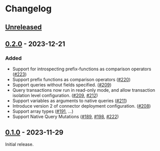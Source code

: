 # Changelog

## [Unreleased]

## [0.2.0] - 2023-12-21

### Added

- Support for introspecting prefix-functions as comparison operators ([#223](https://github.com/hasura/ndc-postgres/pull/223))
- Support prefix functions as comparison operators ([#220](https://github.com/hasura/ndc-postgres/pull/223))
- Support queries without fields specified. ([#209](https://github.com/hasura/ndc-postgres/pull/209))
- Query transactions now run in read-only mode, and allow transaction isolation level configuration. ([#209](https://github.com/hasura/ndc-postgres/pull/209), [#212](https://github.com/hasura/ndc-postgres/pull/212))
- Support variables as arguments to native queries ([#211](https://github.com/hasura/ndc-postgres/pull/211))
- Introduce version 2 of connector deployment configuration. ([#208](https://github.com/hasura/ndc-postgres/pull/208))
- Support array types ([#191](https://github.com/hasura/ndc-postgres/pull/191), ...)
- Support Native Query Mutations ([#189](https://github.com/hasura/ndc-postgres/pull/189), [#198](https://github.com/hasura/ndc-postgres/pull/198), [#222](https://github.com/hasura/ndc-postgres/pull/222))

## [0.1.0] - 2023-11-29

Initial release.

[Unreleased]: https://github.com/hasura/ndc-postgres/compare/v0.2.0...HEAD
[0.2.0]: https://github.com/hasura/ndc-postgres/releases/tag/v0.2.0
[0.1.0]: https://github.com/hasura/ndc-postgres/releases/tag/v0.1.0
